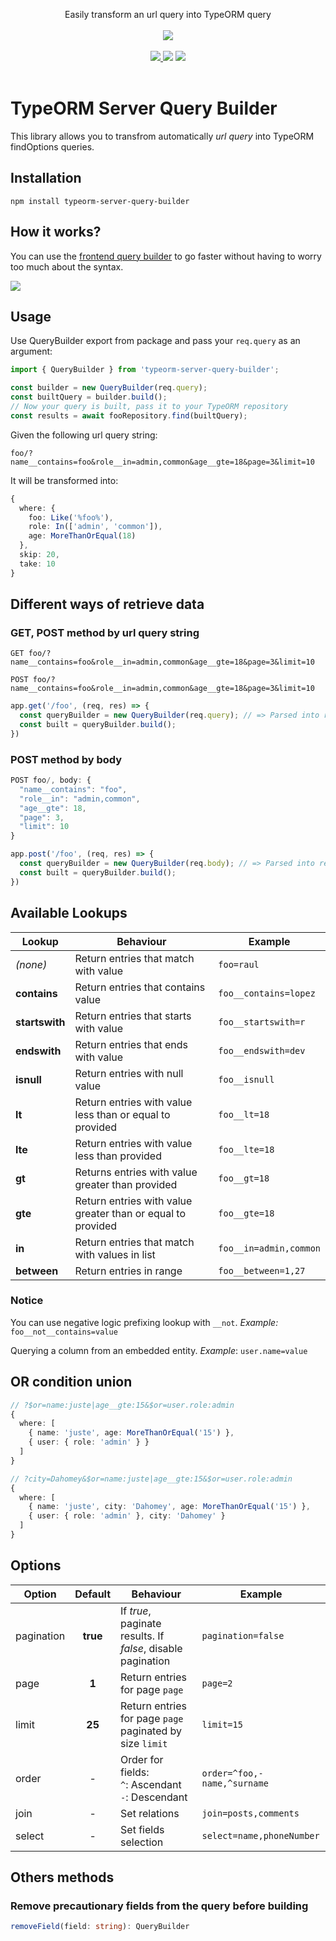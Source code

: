 <p align="center">
  Easily transform an url query into TypeORM query
  <br>
  <br>
  <img src="https://circleci.com/gh/justkey007/typeorm-server-query-builder/tree/master.svg?style=svg">
  <br>
  <br>
  <a href="https://codecov.io/gh/rjlopezdev/typeorm-express-query-builder">
  <img src="https://codecov.io/gh/rjlopezdev/typeorm-express-query-builder/branch/master/graph/badge.svg" />
  </a>
  <img src="https://badge.fury.io/js/typeorm-server-query-builder.svg">
  <img src="https://img.shields.io/badge/license-MIT-green.svg">
  <br>
  <br>
</p>

# TypeORM Server Query Builder
This library allows you to transfrom automatically _url query_ into TypeORM findOptions queries.

## Installation

`npm install typeorm-server-query-builder`


## How it works?
You can use the <a href="https://github.com/justkey007/typeorm-front-query-builder">frontend query builder</a> to go faster without having to worry too much about the syntax.

![](https://raw.githubusercontent.com/justkey007/typeorm-server-query-builder/master/typeorm-express-pipeline.png)


## Usage

Use QueryBuilder export from package and pass your `req.query` as an argument:

```typescript
import { QueryBuilder } from 'typeorm-server-query-builder';

const builder = new QueryBuilder(req.query);
const builtQuery = builder.build();
// Now your query is built, pass it to your TypeORM repository
const results = await fooRepository.find(builtQuery);
```

Given the following url query string:

`foo/?name__contains=foo&role__in=admin,common&age__gte=18&page=3&limit=10`

It will be transformed into:

```typescript
{
  where: {
    foo: Like('%foo%'),
    role: In(['admin', 'common']),
    age: MoreThanOrEqual(18)
  },
  skip: 20,
  take: 10
}
```

## Different ways of retrieve data

### GET, POST method by url query string

`GET foo/?name__contains=foo&role__in=admin,common&age__gte=18&page=3&limit=10`

`POST foo/?name__contains=foo&role__in=admin,common&age__gte=18&page=3&limit=10`
```javascript
app.get('/foo', (req, res) => {
  const queryBuilder = new QueryBuilder(req.query); // => Parsed into req.query
  const built = queryBuilder.build();
})
```

### POST method by body

```javascript
POST foo/, body: {
  "name__contains": "foo",
  "role__in": "admin,common",
  "age__gte": 18,
  "page": 3,
  "limit": 10
}
```

```javascript
app.post('/foo', (req, res) => {
  const queryBuilder = new QueryBuilder(req.body); // => Parsed into req.body
  const built = queryBuilder.build();
})
```

## Available Lookups

| Lookup | Behaviour | Example |
| --- | --- | --- |
_(none)_ | Return entries that match with value | `foo=raul`
__contains__ | Return entries that contains value | `foo__contains=lopez`
__startswith__ | Return entries that starts with value | `foo__startswith=r`
__endswith__ | Return entries that ends with value | `foo__endswith=dev`
__isnull__ | Return entries with null value | `foo__isnull`
__lt__ | Return entries with value less than or equal to provided | `foo__lt=18`
__lte__ | Return entries with value less than provided | `foo__lte=18`
__gt__ | Returns entries with value greater than provided | `foo__gt=18`
__gte__ | Return entries with value greater than or equal to provided | `foo__gte=18`
__in__ | Return entries that match with values in list | `foo__in=admin,common`
__between__ | Return entries in range | `foo__between=1,27`

### Notice

You can use negative logic prefixing lookup with `__not`. *Example:* `foo__not__contains=value`

Querying a column from an embedded entity. *Example*: `user.name=value`

## OR condition union
```typescript
// ?$or=name:juste|age__gte:15&$or=user.role:admin
{
  where: [
    { name: 'juste', age: MoreThanOrEqual('15') },
    { user: { role: 'admin' } }
  ]
}

// ?city=Dahomey&$or=name:juste|age__gte:15&$or=user.role:admin
{
  where: [
    { name: 'juste', city: 'Dahomey', age: MoreThanOrEqual('15') },
    { user: { role: 'admin' }, city: 'Dahomey' }
  ]
}
```
## Options

| Option | Default | Behaviour | Example |
| --- | :---: | --- | --- |
pagination | __true__ | If _true_, paginate results. If _false_, disable pagination | `pagination=false`
page | __1__ | Return entries for page `page` | `page=2`
limit | __25__ | Return entries for page `page` paginated by size `limit` | `limit=15`
order | - | Order for fields:<br>`^`: Ascendant <br> `-`: Descendant | `order=^foo,-name,^surname`
join | - | Set relations | `join=posts,comments`
select | - | Set fields selection | `select=name,phoneNumber`

## Others methods

### Remove precautionary fields from the query before building
```typescript
removeField(field: string): QueryBuilder
```
